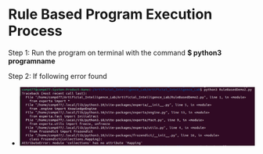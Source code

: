 # Rule Based Program Execution Process

Step 1: Run the program on terminal with the command **$ python3 programname**

Step 2: If following error found

-  ![Frozendict Execution Error ](Artificial_Intelligence_Lab/Exp2ExecutionErrorResolutionImages/RuleBasedCodeExecutionError.png)


